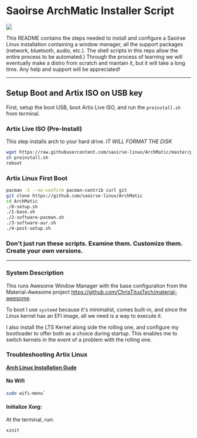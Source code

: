# Saoirse ArchMatic Installer Script

<img src="https://i.imgur.com/Yn29sze.png" />

This README contains the steps needed to install and configure a Saoirse Linux installation containing a window manager, all the support packages (network, bluetooth, audio, etc.). The shell scripts in this repo allow the entire process to be automated.)
Through the process of learning we will eventually make a distro from scratch and mantain it, but it will take a long time. Any help and support will be appreciated!

---

## Setup Boot and Artix ISO on USB key

First, setup the boot USB, boot Artix Live ISO, and run the `preinstall.sh` from terminal. 

### Artix Live ISO (Pre-Install)

This step installs arch to your hard drive. *IT WILL FORMAT THE DISK*

```bash
wget https://raw.githubusercontent.com/saoirse-linux/ArchMatic/master/preinstall.sh
sh preinstall.sh
reboot
```

### Artix Linux First Boot

```bash
pacman -S --no-confirm pacman-contrib curl git
git clone https://github.com/saoirse-linux/ArchMatic
cd ArchMatic
./0-setup.sh
./1-base.sh
./2-software-pacman.sh
./3-software-aur.sh
./4-post-setup.sh
```

### Don't just run these scripts. Examine them. Customize them. Create your own versions.

---

### System Description
This runs Awesome Window Manager with the base configuration from the Material-Awesome project <https://github.com/ChrisTitusTech/material-awesome>.

To boot I use `systemd` because it's minimalist, comes built-in, and since the Linux kernel has an EFI image, all we need is a way to execute it.

I also install the LTS Kernel along side the rolling one, and configure my bootloader to offer both as a choice during startup. This enables me to switch kernels in the event of a problem with the rolling one.

### Troubleshooting Artix Linux

__[Arch Linux Installation Gude](https://github.com/rickellis/Arch-Linux-Install-Guide)__

#### No Wifi

```bash
sudo wifi-menu`
```

#### Initialize Xorg:
At the terminal, run:

```bash
xinit
```
